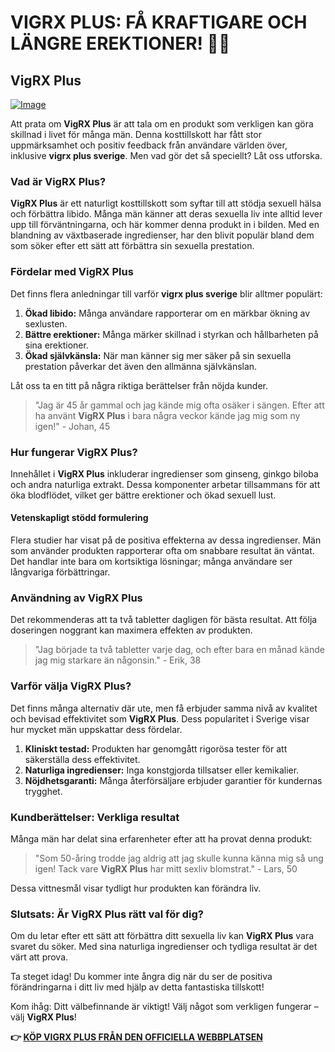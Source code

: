 # VIGRX PLUS: FÅ KRAFTIGARE OCH LÄNGRE EREKTIONER! 💪✨

## VigRX Plus

[![Image](https://www2.sellhealth.com/63/vigrxplus_box_facingright_withpills_lg.jpg)](https://gchaffi.com/92B6tquY)

Att prata om **VigRX Plus** är att tala om en produkt som verkligen kan göra skillnad i livet för många män. Denna kosttillskott har fått stor uppmärksamhet och positiv feedback från användare världen över, inklusive **vigrx plus sverige**. Men vad gör det så speciellt? Låt oss utforska.

### Vad är VigRX Plus?

**VigRX Plus** är ett naturligt kosttillskott som syftar till att stödja sexuell hälsa och förbättra libido. Många män känner att deras sexuella liv inte alltid lever upp till förväntningarna, och här kommer denna produkt in i bilden. Med en blandning av växtbaserade ingredienser, har den blivit populär bland dem som söker efter ett sätt att förbättra sin sexuella prestation.

### Fördelar med VigRX Plus

Det finns flera anledningar till varför **vigrx plus sverige** blir alltmer populärt:

1. **Ökad libido:** Många användare rapporterar om en märkbar ökning av sexlusten.
2. **Bättre erektioner:** Många märker skillnad i styrkan och hållbarheten på sina erektioner.
3. **Ökad självkänsla:** När man känner sig mer säker på sin sexuella prestation påverkar det även den allmänna självkänslan.

Låt oss ta en titt på några riktiga berättelser från nöjda kunder.

> "Jag är 45 år gammal och jag kände mig ofta osäker i sängen. Efter att ha använt **VigRX Plus** i bara några veckor kände jag mig som ny igen!" - Johan, 45

### Hur fungerar VigRX Plus?

Innehållet i **VigRX Plus** inkluderar ingredienser som ginseng, ginkgo biloba och andra naturliga extrakt. Dessa komponenter arbetar tillsammans för att öka blodflödet, vilket ger bättre erektioner och ökad sexuell lust.

#### Vetenskapligt stödd formulering

Flera studier har visat på de positiva effekterna av dessa ingredienser. Män som använder produkten rapporterar ofta om snabbare resultat än väntat. Det handlar inte bara om kortsiktiga lösningar; många användare ser långvariga förbättringar.

### Användning av VigRX Plus

Det rekommenderas att ta två tabletter dagligen för bästa resultat. Att följa doseringen noggrant kan maximera effekten av produkten.

> "Jag började ta två tabletter varje dag, och efter bara en månad kände jag mig starkare än någonsin." - Erik, 38

### Varför välja VigRX Plus?

Det finns många alternativ där ute, men få erbjuder samma nivå av kvalitet och bevisad effektivitet som **VigRX Plus**. Dess popularitet i Sverige visar hur mycket män uppskattar dess fördelar.

1. **Kliniskt testad:** Produkten har genomgått rigorösa tester för att säkerställa dess effektivitet.
2. **Naturliga ingredienser:** Inga konstgjorda tillsatser eller kemikalier.
3. **Nöjdhetsgaranti:** Många återförsäljare erbjuder garantier för kundernas trygghet.

### Kundberättelser: Verkliga resultat

Många män har delat sina erfarenheter efter att ha provat denna produkt:

> "Som 50-åring trodde jag aldrig att jag skulle kunna känna mig så ung igen! Tack vare **VigRX Plus** har mitt sexliv blomstrat." - Lars, 50

Dessa vittnesmål visar tydligt hur produkten kan förändra liv.

### Slutsats: Är VigRX Plus rätt val för dig?

Om du letar efter ett sätt att förbättra ditt sexuella liv kan **VigRX Plus** vara svaret du söker. Med sina naturliga ingredienser och tydliga resultat är det värt att prova.

Ta steget idag! Du kommer inte ångra dig när du ser de positiva förändringarna i ditt liv med hjälp av detta fantastiska tillskott!

Kom ihåg: Ditt välbefinnande är viktigt! Välj något som verkligen fungerar – välj **VigRX Plus**!



**👉 [KÖP VIGRX PLUS FRÅN DEN OFFICIELLA WEBBPLATSEN](https://gchaffi.com/92B6tquY)**
